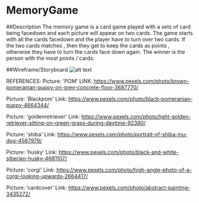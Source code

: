 # MemoryGame

##Description
The memory game is a card game played with a sets of card being facedown and each picture will appear on two cards. The game starts with all the cards facedown and the player have to turn over two cards. If the two cards matches , then they get to keep the cards as points , otherwise they have to turn the cards face down again. The winner is the person with the most points / cards.

##Wireframe/Storyboard
![alt text](https://github.com/jeremyloh-hub/MemoryGame/tree/main/Assets/wireframe.png)

REFERENCES:
Picture: 'POM' LINK: https://www.pexels.com/photo/brown-pomeranian-puppy-on-grey-concrete-floor-3687770/

Picture: 'Blackpom' Link: https://www.pexels.com/photo/black-pomeranian-puppy-4664344/

Picture: 'goldenretriever' Link: https://www.pexels.com/photo/light-golden-retriever-sitting-on-green-grass-during-daytime-92380/

Picture: 'shiba' Link: https://www.pexels.com/photo/portrait-of-shiba-inu-dog-4587979/

Picture: 'husky' Link: https://www.pexels.com/photo/black-and-white-siberian-husky-4681107/

Picture: 'corgi' Link: https://www.pexels.com/photo/high-angle-photo-of-a-corgi-looking-upwards-2664417/

Picture: ‘cardcover’ Link: https://www.pexels.com/photo/abstract-painting-3435272/
